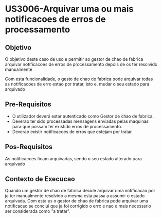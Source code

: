 # US3006-Arquivar uma ou mais notificacoes de erros de processamento



## Objetivo

O objetivo deste caso de uso e permitir ao gestor de chao de fabrica arquivar notificacoes de erros de processamento depois de os ter resolvido manualmente

Com esta funcionalidade, o gesto de chao de fabrica pode arquivar todas as notificacoes de erro estao por tratar, isto e, mudar o seu estado para arquivado

## Pre-Requisitos

- O utilizador deverá estar autenticado como Gestor de chao de fabrica.
- Deverao ter sido processadas mensagens enviadas pelas maquinas para que possam ter existido erros de processamento.
- Deverao existir notificacoes de erros que estejam por tratar



## Pos-Requisitos

As notificacoes ficam arquivadas, sendo o seu estado alterado para arquivado



## Contexto de Execucao

Quando um gestor de chao de fabrica decide arquivar uma notificacao por ja ter manualmente resolvido a mesma esta passa a assumir o estado arquivada. Com esta us o gestor de chao de fabrica pode arquivar uma notificacao se conclui que ja foi corrigido o erro e nao e mais necessario ser considerada como "a tratar".